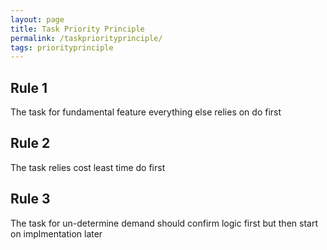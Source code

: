 ```yaml
---
layout: page
title: Task Priority Principle
permalink: /taskpriorityprinciple/
tags: priorityprinciple
---
```

## Rule 1
The task for fundamental feature everything else relies on do first

## Rule 2
The task relies cost least time do first

## Rule 3
The task for un-determine demand should confirm logic first but then start on implmentation later